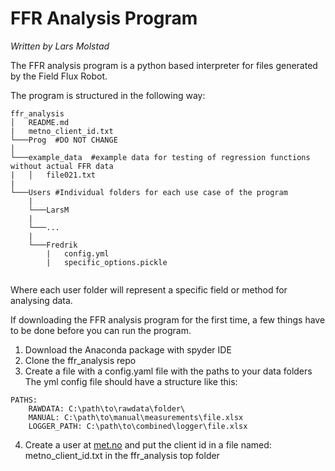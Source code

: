 FFR Analysis Program
=======================================
_Written by Lars Molstad_

The FFR analysis program is a python based interpreter for files generated by the Field Flux Robot. 

The program is structured in the following way:

```
ffr_analysis
│   README.md   
|   metno_client_id.txt
└───Prog  #DO NOT CHANGE
│      
└───example_data  #example data for testing of regression functions without actual FFR data
|   │   file021.txt
|
└───Users #Individual folders for each use case of the program 
    |
    └───LarsM
    |
    └───...
    |
    └───Fredrik
        |   config.yml
        |   specific_options.pickle
    
```

Where each user folder will represent a specific field or method for analysing data. 

If downloading the FFR analysis program for the first time, a few things have to be done before you can run the program. 
1. Download the Anaconda package with spyder IDE
2. Clone the ffr_analysis repo
3. Create a file with a config.yaml file with the paths to your data folders
   The yml config file should have a structure like this:
```
PATHS:
    RAWDATA: C:\path\to\rawdata\folder\
    MANUAL: C:\path\to\manual\measurements\file.xlsx
    LOGGER_PATH: C:\path\to\combined\logger\file.xlsx
```
4. Create a user at [met.no](https://frost.met.no/howto.html) and put the client id in a file named: metno_client_id.txt in the ffr_analysis top folder